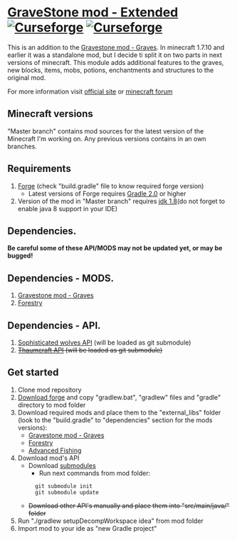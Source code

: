 # [GraveStone mod - Extended](http://gravestone.nightkosh.com/) [![Curseforge](http://cf.way2muchnoise.eu/full_gravestone-mod-extended_downloads.svg)](https://minecraft.curseforge.com/projects/gravestone-mod-extended) [![Curseforge](http://cf.way2muchnoise.eu/versions/For%20MC_gravestone-mod-extended_all.svg)](https://minecraft.curseforge.com/projects/gravestone-mod-extended)

This is an addition to the [Gravestone mod - Graves](https://github.com/NightKosh/Gravestone-mod-Graves).  In minecraft 1.7.10 and earlier it was a standalone mod, but I decide ti split it on two parts in next versions of minecraft. This module adds additional features to the graves, new blocks, items, mobs, potions, enchantments and structures to the original mod.

For more information visit [official site](http://gravestone.nightkosh.com/) or [minecraft forum](http://www.minecraftforum.net/forums/mapping-and-modding/minecraft-mods/1288082-gravestone-mod)

## Minecraft versions
"Master branch" contains mod sources for the latest version of the Minecraft I'm working on. Any previous versions contains in an own branches.

## Requirements
1. [Forge](http://files.minecraftforge.net/) (check "build.gradle" file to know required forge version)
   * Latest versions of Forge requires [Gradle 2.0](https://gradle.org/) or higher
2. Version of the mod in "Master branch" requires [jdk 1.8](http://www.oracle.com/technetwork/java/javase/downloads/jdk8-downloads-2133151.html)(do not forget to enable java 8 support in your IDE)

## Dependencies.
**Be careful some of these API/MODS may not be updated yet, or may be bugged!**

## Dependencies - MODS.

1. [Gravestone mod - Graves](https://minecraft.curseforge.com/projects/gravestone-mod-graves/files) 
2. [Forestry](https://minecraft.curseforge.com/projects/forestry/files)

## Dependencies - API.

1. [Sophisticated wolves API](https://github.com/NightKosh/Sophisticated-wolves-API) (will be loaded as git submodule)
2. ~~[Thaumcraft API](https://github.com/Azanor/thaumcraft-api) (will be loaded as git submodule)~~

## Get started

1. Clone mod repository 
2. [Download forge](http://files.minecraftforge.net/) and copy "gradlew.bat", "gradlew" files and "gradle" directory to mod folder
3. Download required mods and place them to the "external_libs" folder (look to the "build.gradle" to "dependencies" section for the mods versions):
   * [Gravestone mod - Graves](https://www.curseforge.com/minecraft/mc-mods/gravestone-mod-graves/files/2634989)
   * [Forestry](https://www.curseforge.com/minecraft/mc-mods/forestry/files/2511367  )
   * [Advanced Fishing](https://www.curseforge.com/minecraft/mc-mods/advanced-fishing/files/2628531)
4. Download mod's API
   * Download [submodules](https://git-scm.com/book/en/v2/Git-Tools-Submodules)
      * Run next commands from mod folder:
      ```
        git submodule init
        git submodule update
      ```
   * ~~Download other API's manually and place them into "src/main/java/" folder~~
5. Run "./gradlew setupDecompWorkspace idea" from mod folder
6. Import mod to your ide as "new Gradle project"
   

